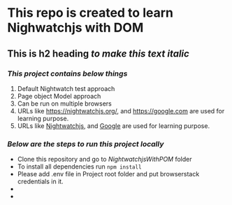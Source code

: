 # This repo is created to **learn Nighwatchjs with DOM**

## This is h2 heading *to make this text italic*

### ***This project contains below things***
1. Default Nightwatch test approach
2. Page object Model approach
3. Can be run on multiple browsers
4. URLs like <https://nightwatchjs.org/>, and https://google.com
are used for learning purpose.
5. URLs like [Nightwatchjs](https://nightwatchjs.org/), and [Google](https://google.com)
are used for learning purpose.

### ***Below are the steps to run this project locally***
* Clone this repository and go to *NightwatchjsWithPOM* folder
* To install all dependencies run ```npm install```
* Please add .env file in Project root folder and put browserstack credentials in it.
* 
* 

